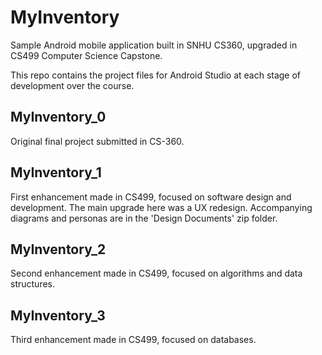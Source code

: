 # MyInventory
Sample Android mobile application built in SNHU CS360, upgraded in CS499 Computer Science Capstone.

This repo contains the project files for Android Studio at each stage of development over the course.

## MyInventory_0
Original final project submitted in CS-360.

## MyInventory_1
First enhancement made in CS499, focused on software design and development. The main upgrade here was a UX redesign. Accompanying diagrams and personas are in the 'Design Documents' zip folder.

## MyInventory_2
Second enhancement made in CS499, focused on algorithms and data structures.

## MyInventory_3
Third enhancement made in CS499, focused on databases.

